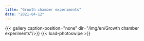 ```yaml
---
title: "Growth chamber experiments"
date: "2021-04-12"
---
```


{{< gallery  caption-position="none" dir="/img/en/Growth chamber experiments"/>}} {{< load-photoswipe >}}


